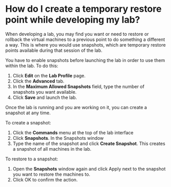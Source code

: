 # How do I create a temporary restore point while developing my lab?

When developing a lab, you may find you want or need to restore or rollback the virtual machines to a previous point to do something a different a way. This is where you would use snapshots, which are temporary restore points available during that session of the lab.

You have to enable snapshots before launching the lab in order to use them within the lab. To do this:

1. Click **Edit** on the **Lab Profile** page. 
1. Click the **Advanced** tab.
1. In the **Maximum Allowed Snapshots** field, type the number of snapshots you want available. 
1. Click **Save** and launch the lab.

Once the lab is running and you are working on it, you can create a snapshot at any time.

To create a snapshot:

1. Click the **Commands** menu at the top of the lab interface
1. Click **Snapshots**. In the Snapshots window
1. Type the name of the snapshot and click **Create Snapshot**. This creates a snapshot of all machines in the lab.

To restore to a snapshot:

1. Open the **Snapshots** window again and click Apply next to the snapshot you want to restore the machines to. 
1. Click OK to confirm the action.
